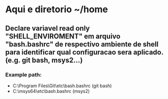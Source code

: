 # Aqui e diretorio ~/home

## Declare variavel read only "SHELL_ENVIROMENT" em arquivo "bash.bashrc" de respectivo ambiente de shell para identificar qual configuracao sera aplicado. (e.g. git bash, msys2...)
### Example path:
- C:\Program Files\Git\etc\bash.bashrc (git bash)
- C:\msys64\etc\bash.bashrc (msys2)
